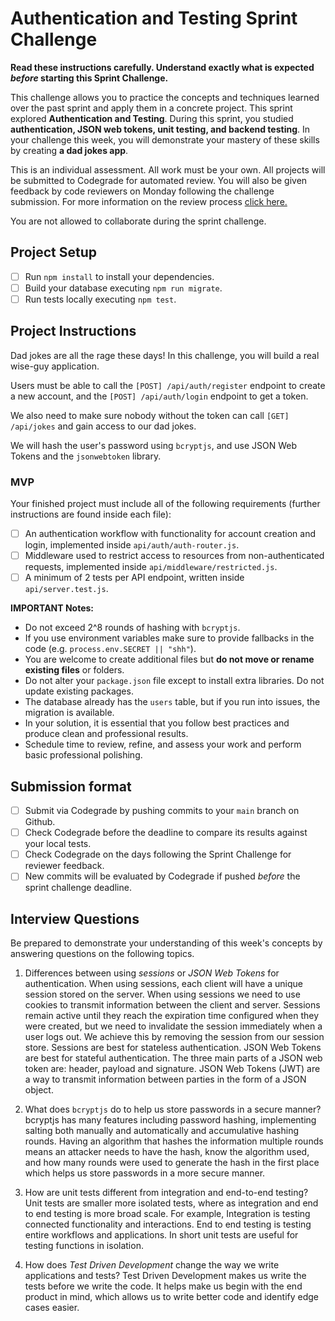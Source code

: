 # Authentication and Testing Sprint Challenge

**Read these instructions carefully. Understand exactly what is expected _before_ starting this Sprint Challenge.**

This challenge allows you to practice the concepts and techniques learned over the past sprint and apply them in a concrete project. This sprint explored **Authentication and Testing**. During this sprint, you studied **authentication, JSON web tokens, unit testing, and backend testing**. In your challenge this week, you will demonstrate your mastery of these skills by creating **a dad jokes app**.

This is an individual assessment. All work must be your own. All projects will be submitted to Codegrade for automated review. You will also be given feedback by code reviewers on Monday following the challenge submission. For more information on the review process [click here.](https://www.notion.so/bloomtech/How-to-View-Feedback-in-CodeGrade-c5147cee220c4044a25de28bcb6bb54a)

You are not allowed to collaborate during the sprint challenge.

## Project Setup

- [ ] Run `npm install` to install your dependencies.
- [ ] Build your database executing `npm run migrate`.
- [ ] Run tests locally executing `npm test`.

## Project Instructions

Dad jokes are all the rage these days! In this challenge, you will build a real wise-guy application.

Users must be able to call the `[POST] /api/auth/register` endpoint to create a new account, and the `[POST] /api/auth/login` endpoint to get a token.

We also need to make sure nobody without the token can call `[GET] /api/jokes` and gain access to our dad jokes.

We will hash the user's password using `bcryptjs`, and use JSON Web Tokens and the `jsonwebtoken` library.

### MVP

Your finished project must include all of the following requirements (further instructions are found inside each file):

- [ ] An authentication workflow with functionality for account creation and login, implemented inside `api/auth/auth-router.js`.
- [ ] Middleware used to restrict access to resources from non-authenticated requests, implemented inside `api/middleware/restricted.js`.
- [ ] A minimum of 2 tests per API endpoint, written inside `api/server.test.js`.

**IMPORTANT Notes:**

- Do not exceed 2^8 rounds of hashing with `bcryptjs`.
- If you use environment variables make sure to provide fallbacks in the code (e.g. `process.env.SECRET || "shh"`).
- You are welcome to create additional files but **do not move or rename existing files** or folders.
- Do not alter your `package.json` file except to install extra libraries. Do not update existing packages.
- The database already has the `users` table, but if you run into issues, the migration is available.
- In your solution, it is essential that you follow best practices and produce clean and professional results.
- Schedule time to review, refine, and assess your work and perform basic professional polishing.

## Submission format

- [ ] Submit via Codegrade by pushing commits to your `main` branch on Github.
- [ ] Check Codegrade before the deadline to compare its results against your local tests.
- [ ] Check Codegrade on the days following the Sprint Challenge for reviewer feedback.
- [ ] New commits will be evaluated by Codegrade if pushed _before_ the sprint challenge deadline.

## Interview Questions

Be prepared to demonstrate your understanding of this week's concepts by answering questions on the following topics.

1. Differences between using _sessions_ or _JSON Web Tokens_ for authentication.
When using sessions, each client will have a unique session stored on the server. When using sessions we need to use cookies to transmit information between the client and server. Sessions remain active until they reach the expiration time configured when they were created, but we need to invalidate the session immediately when a user logs out. We achieve this by removing the session from our session store. Sessions are best for stateless authentication. JSON Web Tokens are best for stateful authentication. The three main parts of a JSON web token are: header, payload and signature. JSON Web Tokens (JWT) are a way to transmit information between parties in the form of a JSON object. 


2. What does `bcryptjs` do to help us store passwords in a secure manner?
bcryptjs has many features including password hashing, implementing salting both manually and automatically and accumulative hashing rounds. Having an algorithm that hashes the information multiple rounds means an attacker needs to have the hash, know the algorithm used, and how many rounds were used to generate the hash in the first place which helps us store passwords in a more secure manner. 


3. How are unit tests different from integration and end-to-end testing?
Unit tests are smaller more isolated tests, where as integration and end to end testing is more broad scale. For example, Integration is testing connected functionality and interactions. End to end testing is testing entire workflows and applications. In short unit tests are useful for testing functions in isolation. 


4. How does _Test Driven Development_ change the way we write applications and tests?
Test Driven Development makes us write the tests before we write the code. It helps make us begin with the end product in mind, which allows us to write better code and identify edge cases easier.
